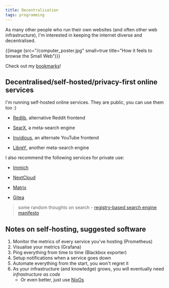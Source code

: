 ```yaml
---
title: Decentralisation
tags: programming
---
```


As many other people who run their own websites (and often other
web infrastructure), I'm interested in keeping the internet
diverse and decentralised.

<!-- ## Making the internet interesting again -->

{{image (src="/computer_poster.jpg" small=true title="How it feels to browse the Small Web")}}

Check out my [bookmarks](/bookmarks)!

## Decentralised/self-hosted/privacy-first online services

I'm running self-hosted online services. They are public, you can
use them too :)

- [Redlib](https://redlib.baczek.me), alternative Reddit frontend

- [SearX](https://searx.baczek.me), a meta-search engine

- [Invidious](https://invidious.baczek.me), an alternate YouTube frontend

- [LibreY](https://librey.baczek.me), another meta-search engine

I also recommend the following services for private use:

- [Immich](https://immich.app/)

- [NextCloud](https://nextcloud.com/)

- [Matrix](https://github.com/matrix-org/synapse/)

- [Gitea](https://gitea.com/)

> some random thoughts on search - [registry-based search engine manifesto](/search-registry-manifesto)

## Notes on self-hosting, suggested software

1. Monitor the metrics of every service you've hosting (Prometheus)
2. Visualise your metrics (Grafana)
3. Ping everything from time to time (Blackbox exporter)
4. Setup notifications when a service goes down
5. Automate everything from the start, you won't regret it
6. As your infrastructure (and knowledge) grows, you will eventually need _infrastructure as code_
   - Or even better, just use [NixOs](/nixos)
